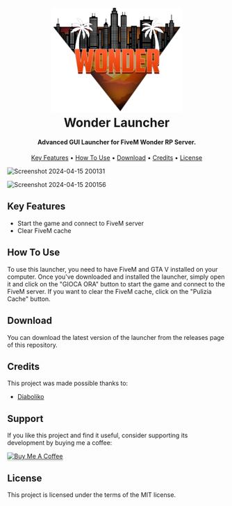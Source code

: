 <h1 align="center">
    <br>
    <img src="images\logo.png" alt="FiveM Launcher" width="300"></a>
    <br>
    Wonder Launcher
    <br>
</h1>

<h4 align="center">Advanced GUI Launcher for FiveM Wonder RP Server.</h4>

<p align="center">
    <a href="#key-features">Key Features</a> •
    <a href="#how-to-use">How To Use</a> •
    <a href="#download">Download</a> •
    <a href="#credits">Credits</a> •
    <a href="#license">License</a>
</p>

![Screenshot 2024-04-15 200131](https://github.com/DiabolikoMods/WonderLauncher/assets/114475600/39471cf6-e6cf-490c-9a52-8fa7e92d73f0)

![Screenshot 2024-04-15 200156](https://github.com/DiabolikoMods/WonderLauncher/assets/114475600/54e2076a-dea0-4a74-9591-cbfb9c79735e)

## Key Features

* Start the game and connect to FiveM server
* Clear FiveM cache

## How To Use

To use this launcher, you need to have FiveM and GTA V installed on your computer. Once you've downloaded and installed the launcher, simply open it and click on the "GIOCA ORA" button to start the game and connect to the FiveM server. If you want to clear the FiveM cache, click on the "Pulizia Cache" button.

## Download

You can download the latest version of the launcher from the releases page of this repository.

## Credits

This project was made possible thanks to:

* <a href="https://github.com/DiabolikoMods">Diaboliko</a>

## Support

If you like this project and find it useful, consider supporting its development by buying me a coffee:

<a href="https://www.buymeacoffee.com/diaboliko" target="_blank"><img src="https://www.buymeacoffee.com/assets/img/custom_images/purple_img.png" alt="Buy Me A Coffee" style="height: 41px !important;width: 174px !important;box-shadow: 0px 3px 2px 0px rgba(190, 190, 190, 0.5) !important;-webkit-box-shadow: 0px 3px 2px 0px rgba(190, 190, 190, 0.5) !important;" ></a>

## License

This project is licensed under the terms of the MIT license.
